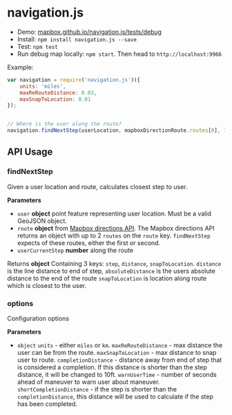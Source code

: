 # navigation.js

-   Demo: [mapbox.github.io/navigation.js/tests/debug](http://mapbox.github.io/navigation.js/tests/debug/#14/39.9432/-75.1433)
-   Install: `npm install navigation.js --save`
-   Test: `npm test`
-   Run debug map locally: `npm start`. Then head to `http://localhost:9966`

Example:

```js
var navigation = require('navigation.js')({
    units: 'miles',
    maxReRouteDistance: 0.03,
    maxSnapToLocation: 0.01
});


// Where is the user along the route?
navigation.findNextStep(userLocation, mapboxDirectionRoute.routes[0], 1);
```

## API Usage

### findNextStep

Given a user location and route, calculates closest step to user.

**Parameters**

-   `user` **object** point feature representing user location. Must be a valid GeoJSON object.
-   `route` **object** from [Mapbox directions API](https://www.mapbox.com/developers/api/directions/).
    The Mapbox directions API returns an object with up to 2 `routes` on the `route` key. `findNextStep` expects of these routes, either the first or second.
-   `userCurrentStep` **number** along the route

Returns **object** Containing 3 keys: `step`, `distance`, `snapToLocation`. `distance` is the line distance to end of step, `absoluteDistance` is the users absolute distance to the end of the route `snapToLocation` is location along route which is closest to the user.

### options

Configuration options

**Parameters**

-   `object`  `units` - either `miles` or `km`. `maxReRouteDistance` - max distance the user can be from the route. `maxSnapToLocation` - max distance to snap user to route. `completionDistance` - distance away from end of step that is considered a completion. If this distance is shorter than the step distance, it will be changed to 10ft. `warnUserTime` - number of seconds ahead of maneuver to warn user about maneuver. `shortCompletionDistance` - if the step is shorter than the `completionDistance`, this distance will be used to calculate if the step has been completed.
